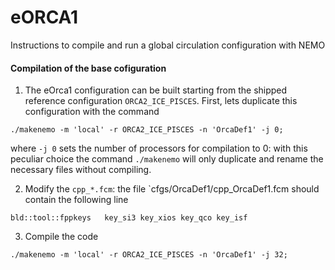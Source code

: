 # eORCA1
Instructions to compile and run a global circulation configuration with NEMO



#### Compilation of the base cofiguration
1) The eOrca1 configuration can be built starting from the shipped reference configuration `ORCA2_ICE_PISCES`. First, lets duplicate this configuration with the command
```shell
./makenemo -m 'local' -r ORCA2_ICE_PISCES -n 'OrcaDef1' -j 0;
```
where `-j 0` sets the number of processors for compilation to 0: with this peculiar choice the command `./makenemo` will only duplicate and rename the necessary files without compiling.

2) Modify the `cpp_*.fcm`: the file `cfgs/OrcaDef1/cpp_OrcaDef1.fcm should contain the following line
```
bld::tool::fppkeys   key_si3 key_xios key_qco key_isf
```

3) Compile the code
```shell
./makenemo -m 'local' -r ORCA2_ICE_PISCES -n 'OrcaDef1' -j 32;
```
